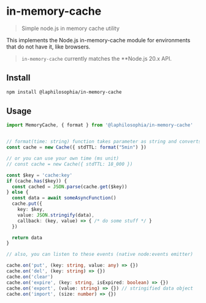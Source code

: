# in-memory-cache

> Simple node.js in memory cache utility

This implements the Node.js in-memory-cache module for environments that do not have it, like browsers.

> `in-memory-cache` currently matches the **Node.js 20.x API.

## Install

```bash
npm install @laphilosophia/in-memory-cache
```

## Usage

```typescript
import MemoryCache, { format } from '@laphilosophia/in-memory-cache'


// format(time: string) function takes parameter as string and converts it to  millisecond
const cache = new Cache({ stdTTL: format("5min") })

// or you can use your own time (ms unit)
// const cache = new Cache({ stdTTL: 18_000 })

const $key = 'cache:key'
if (cache.has($key)) {
  const cached = JSON.parse(cache.get($key))
} else {
  const data = await someAsyncFunction()
  cache.put({
    key: $key,
    value: JSON.stringify(data),
    callback: (key, value) => { /* do some stuff */ }
  })

  return data
}

// also, you can listen to these events (native node:events emitter)

cache.on('put', (key: string, value: any) => {})
cache.on('del', (key: string) => {})
cache.on('clear')
cache.on('expire', (key: string, isExpired: boolean) => {})
cache.on('export', (value: string) => {}) // stringified data object
cache.on('import', (size: number) => {})
```

